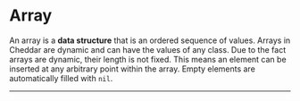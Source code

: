 # Array
 An array is a **data structure** that is an ordered sequence of values. Arrays in Cheddar are dynamic and can have the values of any class. Due to the fact arrays are dynamic, their length is not fixed. This means an element can be inserted at any arbitrary point within the array. Empty elements are automatically filled with `nil`.
 
 ---
 
 